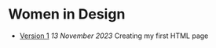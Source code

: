 # Women in Design
- [Version 1](https://magkawala.github.io/women-in-design/index-one.html)
*13 November 2023*
Creating my first HTML page
